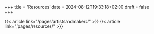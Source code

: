 +++
title = 'Resources'
date = 2024-08-12T19:33:18+02:00
draft = false
+++

{{< article link="/pages/artistsandmakers/" >}}
{{< article link="/pages/resources/" >}}

